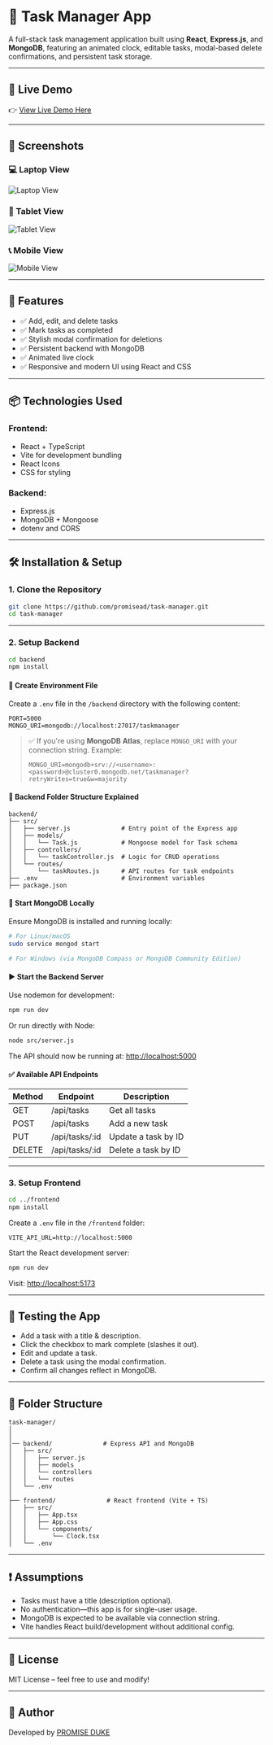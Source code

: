 
# 📝 Task Manager App

A full-stack task management application built using **React**, **Express.js**, and **MongoDB**, featuring an animated clock, editable tasks, modal-based delete confirmations, and persistent task storage.

---

## 🔗 Live Demo

👉 [View Live Demo Here](https://task-manager-fe-flame.vercel.app/)

---

## 📸 Screenshots

### 💻 Laptop View

![Laptop View](./readme_files/task_image_laptop.jpg)

### 📱 Tablet View

![Tablet View](./readme_files/task_image_tab.jpg)

### 📞 Mobile View

![Mobile View](./readme_files/task_image_mobile.jpg)

---

## 🚀 Features

- ✅ Add, edit, and delete tasks
- ✅ Mark tasks as completed
- ✅ Stylish modal confirmation for deletions
- ✅ Persistent backend with MongoDB
- ✅ Animated live clock 
- ✅ Responsive and modern UI using React and CSS

---

## 📦 Technologies Used

### Frontend:
- React + TypeScript
- Vite for development bundling
- React Icons
- CSS for styling

### Backend:
- Express.js
- MongoDB + Mongoose
- dotenv and CORS

---

## 🛠️ Installation & Setup

### 1. Clone the Repository

```bash
git clone https://github.com/promisead/task-manager.git
cd task-manager
```

---

### 2. Setup Backend

```bash
cd backend
npm install
```

#### 🔧 Create Environment File

Create a `.env` file in the `/backend` directory with the following content:

```env
PORT=5000
MONGO_URI=mongodb://localhost:27017/taskmanager
```

> ✅ If you're using **MongoDB Atlas**, replace `MONGO_URI` with your connection string. Example:
>
> ```env
> MONGO_URI=mongodb+srv://<username>:<password>@cluster0.mongodb.net/taskmanager?retryWrites=true&w=majority
> ```

#### 📁 Backend Folder Structure Explained

```
backend/
├── src/
│   ├── server.js              # Entry point of the Express app
│   ├── models/
│   │   └── Task.js            # Mongoose model for Task schema
│   ├── controllers/
│   │   └── taskController.js  # Logic for CRUD operations
│   └── routes/
│       └── taskRoutes.js      # API routes for task endpoints
├── .env                       # Environment variables
├── package.json
```

#### 🔄 Start MongoDB Locally

Ensure MongoDB is installed and running locally:

```bash
# For Linux/macOS
sudo service mongod start

# For Windows (via MongoDB Compass or MongoDB Community Edition)
```

#### ▶️ Start the Backend Server

Use nodemon for development:

```bash
npm run dev
```

Or run directly with Node:

```bash
node src/server.js
```

The API should now be running at: [http://localhost:5000](http://localhost:5000)

#### ✅ Available API Endpoints

| Method | Endpoint         | Description           |
|--------|------------------|-----------------------|
| GET    | /api/tasks       | Get all tasks         |
| POST   | /api/tasks       | Add a new task        |
| PUT    | /api/tasks/:id   | Update a task by ID   |
| DELETE | /api/tasks/:id   | Delete a task by ID   |

---

### 3. Setup Frontend

```bash
cd ../frontend
npm install
```

Create a `.env` file in the `/frontend` folder:

```env
VITE_API_URL=http://localhost:5000
```

Start the React development server:

```bash
npm run dev
```

Visit: [http://localhost:5173](http://localhost:5173)

---

## 🧪 Testing the App

- Add a task with a title & description.
- Click the checkbox to mark complete (slashes it out).
- Edit and update a task.
- Delete a task using the modal confirmation.
- Confirm all changes reflect in MongoDB.

---

## 📁 Folder Structure

```
task-manager/
│      
│   
│── backend/              # Express API and MongoDB
│   ├── src/
│   │   ├── server.js
│   │   ├── models
│   │   └── controllers
│   │   └── routes
│   └── .env
│
├── frontend/              # React frontend (Vite + TS)
│   ├── src/
│   │   ├── App.tsx
│   │   ├── App.css
│   │   └── components/
│   │       └── Clock.tsx
│   └── .env
```

---

## ❗ Assumptions

- Tasks must have a title (description optional).
- No authentication—this app is for single-user usage.
- MongoDB is expected to be available via connection string.
- Vite handles React build/development without additional config.

---

## 📄 License

MIT License – feel free to use and modify!

---

## 👤 Author

 Developed by [PROMISE DUKE](https://github.com/promisead)
